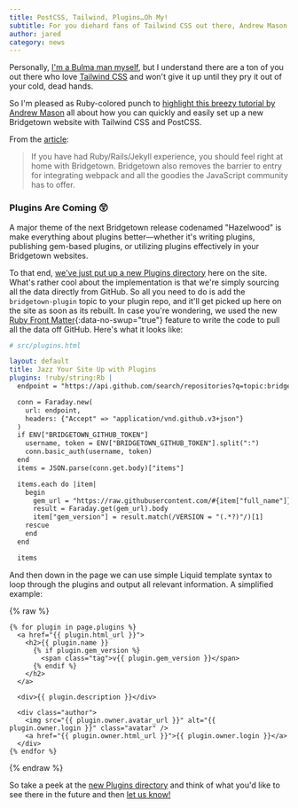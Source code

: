 ```yaml
---
title: PostCSS, Tailwind, Plugins…Oh My!
subtitle: For you diehard fans of Tailwind CSS out there, Andrew Mason has got you covered. Also, we now have a GitHub-sourced Plugins directory!
author: jared
category: news
---
```


Personally, [I'm a Bulma man myself](https://bulma.io), but I understand there are a ton of you out there who love [Tailwind CSS](https://tailwindcss.com) and won't give it up until they pry it out of your cold, dead hands.

So I'm pleased as Ruby-colored punch to [highlight this breezy tutorial by Andrew Mason][andrewm-blog] all about how you can quickly and easily set up a new Bridgetown website with Tailwind CSS and PostCSS.

From the [article][andrewm-blog]:
									 
> If you have had Ruby/Rails/Jekyll experience, you should feel right at home with Bridgetown. Bridgetown also removes the barrier to entry for integrating webpack and all the goodies the JavaScript community has to offer.

[andrewm-blog]: https://andrewm.codes/blog/build-and-deploy-a-static-site-with-ruby-bridgetown-tailwindcss-and-netlify/

### Plugins Are Coming 😲

A major theme of the next Bridgetown release codenamed "Hazelwood" is make everything about plugins better—whether it's writing plugins, publishing gem-based plugins, or utilizing plugins effectively in your Bridgetown websites.

To that end, [we've just put up a new Plugins directory](/plugins/) here on the site. What's rather cool about the implementation is that we're simply sourcing all the data directly from GitHub. So all you need to do is add the `bridgetown-plugin` topic to your plugin repo, and it'll get picked up here on the site as soon as its rebuilt. In case you're wondering, we used the new [Ruby Front Matter](/docs/front-matter/#ruby-front-matter){:data-no-swup="true"} feature to write the code to pull all the data off GitHub. Here's what it looks like:

```yaml
# src/plugins.html

layout: default
title: Jazz Your Site Up with Plugins
plugins: !ruby/string:Rb |
  endpoint = "https://api.github.com/search/repositories?q=topic:bridgetown-plugin"

  conn = Faraday.new(
    url: endpoint,
    headers: {"Accept" => "application/vnd.github.v3+json"}
  )
  if ENV["BRIDGETOWN_GITHUB_TOKEN"]
    username, token = ENV["BRIDGETOWN_GITHUB_TOKEN"].split(":")
    conn.basic_auth(username, token)
  end
  items = JSON.parse(conn.get.body)["items"]

  items.each do |item|
    begin
      gem_url = "https://raw.githubusercontent.com/#{item["full_name"]}/master/lib/#{item["name"]}/version.rb"
      result = Faraday.get(gem_url).body
      item["gem_version"] = result.match(/VERSION = "(.*?)"/)[1]
    rescue
    end
  end

  items
```

And then down in the page we can use simple Liquid template syntax to loop through the plugins and output all relevant information. A simplified example:

{% raw %}
```liquid
{% for plugin in page.plugins %}
  <a href="{{ plugin.html_url }}">
    <h2>{{ plugin.name }}
      {% if plugin.gem_version %}
        <span class="tag">v{{ plugin.gem_version }}</span>
      {% endif %}
    </h2>
  </a>

  <div>{{ plugin.description }}</div>

  <div class="author">
    <img src="{{ plugin.owner.avatar_url }}" alt="{{ plugin.owner.login }}" class="avatar" />
    <a href="{{ plugin.owner.html_url }}">{{ plugin.owner.login }}</a>
  </div>
{% endfor %}
```
{% endraw %}

So take a peek at the [new Plugins directory](/plugins/) and think of what you'd like to see there in the future and then [let us know!](https://github.com/bridgetownrb/bridgetown/issues/new?assignees=&labels=feature&template=feature_request.md&title=feat%3A+)
